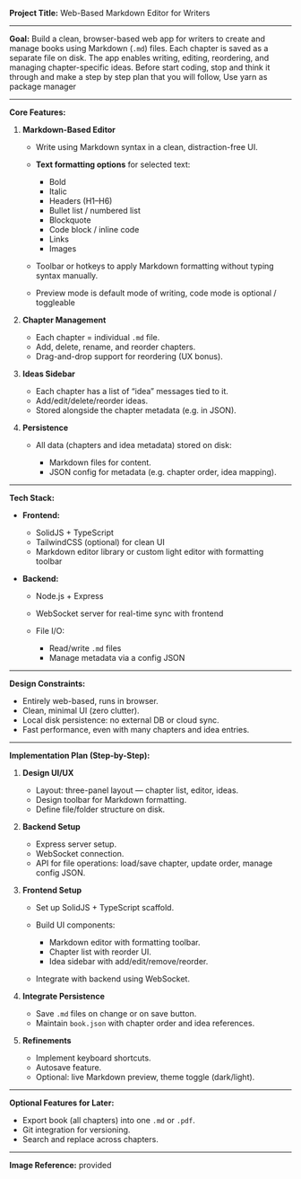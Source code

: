 **Project Title:**
Web-Based Markdown Editor for Writers

---

**Goal:**
Build a clean, browser-based web app for writers to create and manage books using Markdown (`.md`) files. Each chapter is saved as a separate file on disk. The app enables writing, editing, reordering, and managing chapter-specific ideas.
Before start coding, stop and think it through and make a step by step plan that you will follow, Use yarn as package manager

---

**Core Features:**

1. **Markdown-Based Editor**

   - Write using Markdown syntax in a clean, distraction-free UI.
   - **Text formatting options** for selected text:

     - Bold
     - Italic
     - Headers (H1–H6)
     - Bullet list / numbered list
     - Blockquote
     - Code block / inline code
     - Links
     - Images

   - Toolbar or hotkeys to apply Markdown formatting without typing syntax manually.
   - Preview mode is default mode of writing, code mode is optional / toggleable

2. **Chapter Management**

   - Each chapter = individual `.md` file.
   - Add, delete, rename, and reorder chapters.
   - Drag-and-drop support for reordering (UX bonus).

3. **Ideas Sidebar**

   - Each chapter has a list of “idea” messages tied to it.
   - Add/edit/delete/reorder ideas.
   - Stored alongside the chapter metadata (e.g. in JSON).

4. **Persistence**

   - All data (chapters and idea metadata) stored on disk:

     - Markdown files for content.
     - JSON config for metadata (e.g. chapter order, idea mapping).

---

**Tech Stack:**

- **Frontend:**

  - SolidJS + TypeScript
  - TailwindCSS (optional) for clean UI
  - Markdown editor library or custom light editor with formatting toolbar

- **Backend:**

  - Node.js + Express
  - WebSocket server for real-time sync with frontend
  - File I/O:

    - Read/write `.md` files
    - Manage metadata via a config JSON

---

**Design Constraints:**

- Entirely web-based, runs in browser.
- Clean, minimal UI (zero clutter).
- Local disk persistence: no external DB or cloud sync.
- Fast performance, even with many chapters and idea entries.

---

**Implementation Plan (Step-by-Step):**

1. **Design UI/UX**

   - Layout: three-panel layout — chapter list, editor, ideas.
   - Design toolbar for Markdown formatting.
   - Define file/folder structure on disk.

2. **Backend Setup**

   - Express server setup.
   - WebSocket connection.
   - API for file operations: load/save chapter, update order, manage config JSON.

3. **Frontend Setup**

   - Set up SolidJS + TypeScript scaffold.
   - Build UI components:

     - Markdown editor with formatting toolbar.
     - Chapter list with reorder UI.
     - Idea sidebar with add/edit/remove/reorder.

   - Integrate with backend using WebSocket.

4. **Integrate Persistence**

   - Save `.md` files on change or on save button.
   - Maintain `book.json` with chapter order and idea references.

5. **Refinements**

   - Implement keyboard shortcuts.
   - Autosave feature.
   - Optional: live Markdown preview, theme toggle (dark/light).

---

**Optional Features for Later:**

- Export book (all chapters) into one `.md` or `.pdf`.
- Git integration for versioning.
- Search and replace across chapters.

---

**Image Reference:**
provided

